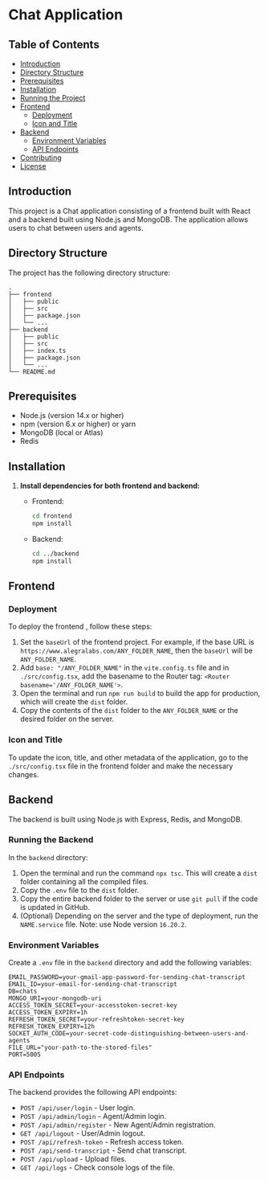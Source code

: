 
# Chat Application

## Table of Contents
- [Introduction](#introduction)
- [Directory Structure](#directory-structure)
- [Prerequisites](#prerequisites)
- [Installation](#installation)
- [Running the Project](#running-the-project)
- [Frontend](#frontend)
  - [Deployment](#deployment)
  - [Icon and Title](#icon-and-title)
- [Backend](#backend)
  - [Environment Variables](#environment-variables)
  - [API Endpoints](#api-endpoints)
- [Contributing](#contributing)
- [License](#license)

## Introduction
This project is a Chat application consisting of a frontend built with React and a backend built using Node.js and MongoDB. The application allows users to chat between users and agents.

## Directory Structure
The project has the following directory structure:
```
.
├── frontend
│   ├── public
│   ├── src
│   ├── package.json
│   └── ...
├── backend
│   ├── public
│   ├── src
│   ├── index.ts
│   ├── package.json
│   └── ...
└── README.md
```

## Prerequisites
- Node.js (version 14.x or higher)
- npm (version 6.x or higher) or yarn
- MongoDB (local or Atlas)
- Redis

## Installation

1. **Install dependencies for both frontend and backend:**

   - Frontend:
     ```sh
     cd frontend
     npm install
     ```

   - Backend:
     ```sh
     cd ../backend
     npm install
     ```

## Frontend

### Deployment
To deploy the frontend , follow these steps:

1. Set the `baseUrl` of the frontend project. For example, if the base URL is `https://www.alegralabs.com/ANY_FOLDER_NAME`, then the `baseUrl` will be `ANY_FOLDER_NAME`.
2. Add `base: "/ANY_FOLDER_NAME"` in the `vite.config.ts` file and in `./src/config.tsx`, add the basename to the Router tag: `<Router basename='/ANY_FOLDER_NAME'>`.
3. Open the terminal and run `npm run build` to build the app for production, which will create the `dist` folder.
4. Copy the contents of the `dist` folder to the `ANY_FOLDER_NAME` or the desired folder on the server.

### Icon and Title
To update the icon, title, and other metadata of the application, go to the `./src/config.tsx` file in the frontend folder and make the necessary changes.

## Backend

The backend is built using Node.js with Express, Redis, and MongoDB.

### Running the Backend
In the `backend` directory:

1. Open the terminal and run the command `npx tsc`. This will create a `dist` folder containing all the compiled files.
2. Copy the `.env` file to the `dist` folder.
3. Copy the entire backend folder to the server or use `git pull` if the code is updated in GitHub.
4. (Optional) Depending on the server and the type of deployment, run the `NAME.service` file. Note: use Node version `16.20.2`.

### Environment Variables
Create a `.env` file in the `backend` directory and add the following variables:
```
EMAIL_PASSWORD=your-gmail-app-password-for-sending-chat-transcript
EMAIL_ID=your-email-for-sending-chat-transcript
DB=chats
MONGO_URI=your-mongodb-uri
ACCESS_TOKEN_SECRET=your-accesstoken-secret-key
ACCESS_TOKEN_EXPIRY=1h
REFRESH_TOKEN_SECRET=your-refreshtoken-secret-key
REFRESH_TOKEN_EXPIRY=12h
SOCKET_AUTH_CODE=your-secret-code-distinguishing-between-users-and-agents
FILE_URL="your-path-to-the-stored-files"
PORT=5005
```

### API Endpoints
The backend provides the following API endpoints:

- `POST /api/user/login` - User login.
- `POST /api/admin/login` - Agent/Admin login.
- `POST /api/admin/register` - New Agent/Admin registration.
- `GET /api/logout` - User/Admin logout.
- `POST /api/refresh-token` - Refresh access token.
- `POST /api/send-transcript` - Send chat transcript.
- `POST /api/upload` - Upload files.
- `GET /api/logs` - Check console logs of the file.

